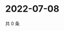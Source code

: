 # 2022-07-08

共 0 条

<!-- BEGIN WEIBO -->
<!-- 最后更新时间 Fri Jul 08 2022 12:26:58 GMT+0800 (China Standard Time) -->

<!-- END WEIBO -->
